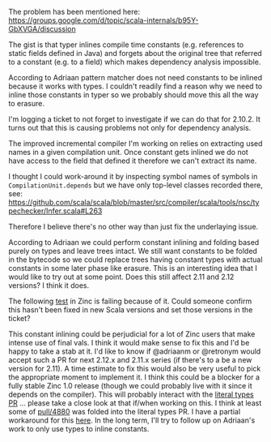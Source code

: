 The problem has been mentioned here:
https://groups.google.com/d/topic/scala-internals/b95Y-GbXVGA/discussion

The gist is that typer inlines compile time constants (e.g. references to static fields defined in Java) and forgets about the original tree that referred to a constant (e.g. to a field) which makes dependency analysis impossible.

According to Adriaan pattern matcher does not need constants to be inlined because it works with types. I couldn't readily find a reason why we need to inline those constants in typer so we probably should move this all the way to erasure.

I'm logging a ticket to not forget to investigate if we can do that for 2.10.2.
It turns out that this is causing problems not only for dependency analysis.

The improved incremental compiler I'm working on relies on extracting used names in a given compilation unit. Once constant gets inlined we do not have access to the field that defined it therefore we can't extract its name.

I thought I could work-around it by inspecting symbol names of symbols in `CompilationUnit.depends` but we have only top-level classes recorded there, see:
https://github.com/scala/scala/blob/master/src/compiler/scala/tools/nsc/typechecker/Infer.scala#L263

Therefore I believe there's no other way than just fix the underlaying issue.

According to Adriaan we could perform constant inlining and folding based purely on types and leave trees intact. We still want constants to be folded in the bytecode so we could replace trees having constant types with actual constants in some later phase like erasure. This is an interesting idea that I would like to try out at some point.
Does this still affect 2.11 and 2.12 versions? I think it does.

The following [test](https://github.com/sbt/sbt/issues/1543) in Zinc is failing because of it. Could someone confirm this hasn't been fixed in new Scala versions and set those versions in the ticket?

This constant inlining could be perjudicial for a lot of Zinc users that make intense use of final vals. I think it would make sense to fix this and I'd be happy to take a stab at it. I'd like to know if @adriaanm or @retronym would accept such a PR for next 2.12.x and 2.11.x series (if there's to a be a new version for 2.11). A time estimate to fix this would also be very useful to pick the appropriate moment to implement it. I think this could be a blocker for a fully stable Zinc 1.0 release (though we could probably live with it since it depends on the compiler).
This will probably interact with the [literal types PR](https://github.com/scala/scala/pull/5310) ... please take a close look at that if/when working on this.
I think at least some of [pull/4880](https://github.com/scala/scala/pull/4880) was folded into the literal types PR.
I have a partial workaround for this [here](https://github.com/sbt/zinc/issues/227).
In the long term, I'll try to follow up on Adriaan's work to only use types to inline constants.
